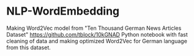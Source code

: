 # NLP-WordEmbedding

Making Word2Vec model from "Ten Thousand German News Articles Dataset"
https://github.com/tblock/10kGNAD
Python notebook with fast cleaning of data and making optimized Word2Vec for German language from this dataset.  
